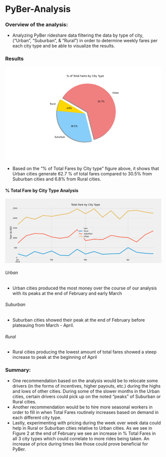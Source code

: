 # PyBer-Analysis

### Overview of the analysis: 
* Analyzing PyBer rideshare data filtering the data by type of city, (“Urban”, “Suburban”, & “Rural”) in order to determine weekly fares per each city type and be able to visualize the results.

### Results

![Pie Chart](./Resources/PieChart_PyBer.png)

* Based on the “% of Total Fares by City type” figure above, it shows that Urban cities generate 62.7 % of total fares compared to 30.5% from Suburban cities and 6.8% from Rural cities. 

#### % Total Fare by City Type Analysis

![Month/Month Line Chart](./Resources/PyBer_fare_summary.png)

###### Urban
* Urban cities produced the most money over the course of our analysis with its peaks at the end of February and early March

###### Suburban
* Suburban cities showed their peak at the end of February before plateauing from March - April.

###### Rural
* Rural cities producing the lowest amount of total fares showed a steep increase to peak at the beginning of April 

### Summary: 
* One recommendation based on the analysis would be to relocate some drivers (in the forms of incentives, higher payouts, etc.) during the highs and lows of other cities. During some of the slower months in the Urban cities, certain drivers could pick up on the noted “peaks” of Suburban or Rural cities. 
* Another recommendation would be to hire more seasonal workers in order to fill in when Total Fares routinely increases based on demand in each different city type. 
* Lastly, experimenting with pricing during the week over week data could help in Rural or Suburban cities relative to Urban cities. As we see in Figure 2 at the end of February we see an increase in % Total Fares in all 3 city types which could correlate to more rides being taken. An increase of price during times like those could prove beneficial for PyBer. 
